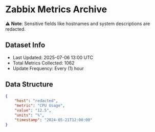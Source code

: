 # Zabbix Metrics Archive

⚠️ **Note**: Sensitive fields like hostnames and system descriptions are redacted.

## Dataset Info
- Last Updated: 2025-07-06 13:00 UTC
- Total Metrics Collected: 1062
- Update Frequency: Every (1) hour

## Data Structure
```json
{
    "host": "redacted",
    "metric": "CPU Usage",
    "value": "12.5",
    "units": "%",
    "timestamp": "2024-05-21T12:00:00"
}
```

